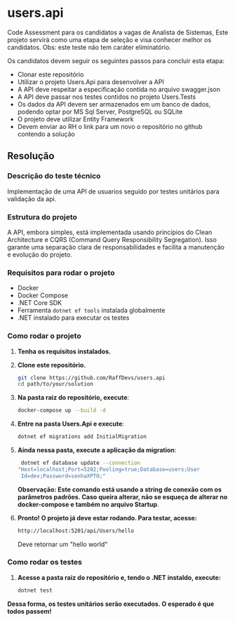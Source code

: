 # users.api
Code Assessment para os candidatos a vagas de Analista de Sistemas,
Este projeto servirá como uma etapa de seleção e visa conhecer melhor os candidatos.
Obs: este teste não tem caráter eliminatório.

Os candidatos devem seguir os seguintes passos para concluir esta etapa:

* Clonar este repositório
* Utilizar o projeto Users.Api para desenvolver a API
* A API deve respeitar a especificação contida no arquivo swagger.json
* A API deve passar nos testes contidos no projeto Users.Tests
* Os dados da API devem ser armazenados em um banco de dados, podendo optar por MS Sql Server, PostgreSQL ou SQLite
* O projeto deve utilizar Entity Framework
* Devem enviar ao RH o link para um novo o repositório no github contendo a solução

## Resolução

### Descrição do teste técnico
Implementação de uma API de usuarios seguido por testes unitários para validação da api.

### Estrutura do projeto
A API, embora simples, está implementada usando princípios do Clean Architecture e CQRS (Command Query Responsibility Segregation). Isso garante uma separação clara de responsabilidades e facilita a manutenção e evolução do projeto.

### Requisitos para rodar o projeto
- Docker
- Docker Compose
- .NET Core SDK
- Ferramenta `dotnet ef tools` instalada globalmente
- .NET instalado para executar os testes

### Como rodar o projeto
1. **Tenha os requisitos instalados.**
2. **Clone este repositório.**
   
   ```sh
   git clone https://github.com/RaffDevs/users.api
   cd path/to/your/solution
   ```
3. **Na pasta raiz do repositório, execute**:

   ```sh
   docker-compose up --build -d
   ```
4. **Entre na pasta Users.Api e execute**:
   ```sh
   dotnet ef migrations add InitialMigration
   ````
5. **Ainda nessa pasta, execute a aplicação da migration**:

   ```sh
    dotnet ef database update --connection       
   "Host=localhost;Port=5202;Pooling=true;Database=users;User 
    Id=dev;Password=senhaXPTO;"
   ```
   **Observação: Este comando está usando a string de conexão com os parâmetros padrões. Caso queira alterar, não se esqueça de alterar no docker-compose e também no arquivo Startup**.
   
6. **Pronto! O projeto já deve estar rodando. Para testar, acesse:**
   ```sh
   http://localhost:5201/api/Users/hello
   ```
   Deve retornar um "hello world"

 
### Como rodar os testes

1. **Acesse a pasta raiz do repositório e, tendo o .NET instaldo, execute:**
   
   ```sh
   dotnet test
   ```
 
**Dessa forma, os testes unitários serão executados. O esperado é que todos passem!**
